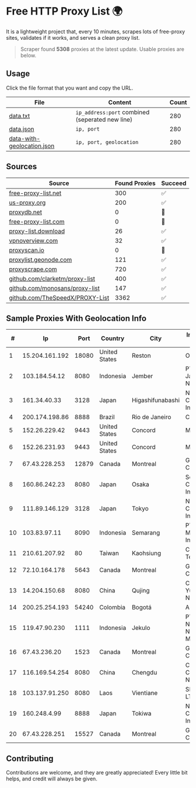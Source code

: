 
# Free HTTP Proxy List 🌍

It is a lightweight project that, every 10 minutes, scrapes lots of free-proxy sites, validates if it works, and serves a clean proxy list.


> Scraper found **5308** proxies at the latest update. Usable proxies are below.

## Usage

Click the file format that you want and copy the URL.


|File|Content|Count|
|----|-------|-----|
|[data.txt](https://raw.githubusercontent.com/themiralay/Proxy-List-World/master/data.txt)|`ip_address:port` combined (seperated new line)|280|
|[data.json](https://raw.githubusercontent.com/themiralay/Proxy-List-World/master/data.json)|`ip, port`|280|
|[data-with-geolocation.json](https://raw.githubusercontent.com/themiralay/Proxy-List-World/master/data-with-geolocation.json)|`ip, port, geolocation`|280|

## Sources

|Source|Found Proxies|Succeed|
|------|-------------|-------|
|[free-proxy-list.net](https://free-proxy-list.net)|300|✅|
|[us-proxy.org](https://www.us-proxy.org)|200|✅|
|[proxydb.net](http://proxydb.net)|0|🚫|
|[free-proxy-list.com](https://free-proxy-list.com/?page=&port=&type%5B%5D=http&type%5B%5D=https&up_time=0&search=Search)|0|🚫|
|[proxy-list.download](https://www.proxy-list.download/HTTP)|26|✅|
|[vpnoverview.com](https://vpnoverview.com/privacy/anonymous-browsing/free-proxy-servers)|32|✅|
|[proxyscan.io](https://www.proxyscan.io)|0|🚫|
|[proxylist.geonode.com](https://proxylist.geonode.com/api/proxy-list?limit=300&page=1&sort_by=lastChecked&sort_type=desc&protocols=http,https)|121|✅|
|[proxyscrape.com](https://api.proxyscrape.com/v2/?request=displayproxies&protocol=http&timeout=10000&country=all&ssl=all&anonymity=all)|720|✅|
|[github.com/clarketm/proxy-list](https://raw.githubusercontent.com/clarketm/proxy-list/master/proxy-list-raw.txt)|400|✅|
|[github.com/monosans/proxy-list](https://raw.githubusercontent.com/monosans/proxy-list/main/proxies/http.txt)|147|✅|
|[github.com/TheSpeedX/PROXY-List](https://raw.githubusercontent.com/TheSpeedX/PROXY-List/master/http.txt)|3362|✅|


## Sample Proxies With Geolocation Info

|#|Ip|Port|Country|City|Internet Service Provider|
|-|--|----|-------|----|-------------------------|
|1|15.204.161.192|18080|United States|Reston|OVH SAS|
|2|103.184.54.12|8080|Indonesia|Jember|PT Proxi Jaringan Nusantara|
|3|161.34.40.33|3128|Japan|Higashifunabashi|NTT PC Communications, Inc.|
|4|200.174.198.86|8888|Brazil|Rio de Janeiro|Claro S.A|
|5|152.26.229.42|9443|United States|Concord|MCNC|
|6|152.26.231.93|9443|United States|Concord|MCNC|
|7|67.43.228.253|12879|Canada|Montreal|GloboTech Communications|
|8|160.86.242.23|8080|Japan|Osaka|Sony Network Communications Inc|
|9|111.89.146.129|3128|Japan|Tokyo|NTT PC Communications, Inc.|
|10|103.83.97.11|8090|Indonesia|Semarang|PT. Foxline Mediadata Indonusa|
|11|210.61.207.92|80|Taiwan|Kaohsiung|Chunghwa Telecom Co., Ltd.|
|12|72.10.164.178|5643|Canada|Montreal|GloboTech Communications|
|13|14.204.150.68|8080|China|Qujing|China Unicom Yunnan Province Network|
|14|200.25.254.193|54240|Colombia|Bogotá|Anditel S.A.S.|
|15|119.47.90.230|1111|Indonesia|Jekulo|PT. JAWA POS NATIONAL NETWORK MEDIALINK|
|16|67.43.236.20|1523|Canada|Montreal|GloboTech Communications|
|17|116.169.54.254|8080|China|Chengdu|China Unicom CHINA169 Network|
|18|103.137.91.250|8080|Laos|Vientiane|SLT Network Co., LTD|
|19|160.248.4.99|8888|Japan|Tokiwa|NTT PC Communications, Inc.|
|20|67.43.228.251|15527|Canada|Montreal|GloboTech Communications|



## Contributing

Contributions are welcome, and they are greatly appreciated! Every
little bit helps, and credit will always be given.

